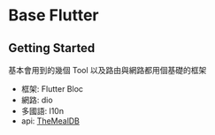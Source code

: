 # Base Flutter

## Getting Started

基本會用到的幾個 Tool 以及路由與網路都用個基礎的框架

- 框架: Flutter Bloc
- 網路: dio
- 多國語: l10n
- api: [TheMealDB](https://www.themealdb.com/api.php)
